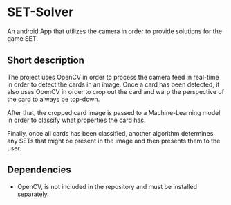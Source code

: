 # SET-Solver
An android App that utilizes the camera in order to provide solutions for the game SET.

## Short description
The project uses OpenCV in order to process the camera feed in real-time in order to detect the cards in an image.
Once a card has been detected, it also uses OpenCV in order to crop out the card and warp the perspective of the card to always be top-down.

After that, the cropped card image is passed to a Machine-Learning model in order to classify what properties the card has.

Finally, once all cards has been classified, another algorithm determines any SETs that might be present in the image and then presents them to the user.

## Dependencies
- OpenCV, is not included in the repository and must be installed separately.

